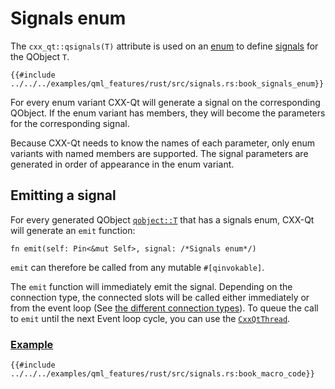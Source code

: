 <!--
SPDX-FileCopyrightText: 2022 Klarälvdalens Datakonsult AB, a KDAB Group company <info@kdab.com>
SPDX-FileContributor: Andrew Hayzen <andrew.hayzen@kdab.com>

SPDX-License-Identifier: MIT OR Apache-2.0
-->

# Signals enum

The `cxx_qt::qsignals(T)` attribute is used on an [enum](https://doc.rust-lang.org/book/ch06-01-defining-an-enum.html) to define [signals](https://doc.qt.io/qt-6/signalsandslots.html) for the QObject `T`.

```rust,ignore,noplayground
{{#include ../../../examples/qml_features/rust/src/signals.rs:book_signals_enum}}
```

For every enum variant CXX-Qt will generate a signal on the corresponding QObject.
If the enum variant has members, they will become the parameters for the corresponding signal.

Because CXX-Qt needs to know the names of each parameter, only enum variants with named members are supported.
The signal parameters are generated in order of appearance in the enum variant.

## Emitting a signal

For every generated QObject [`qobject::T`](./generated-qobject.md) that has a signals enum, CXX-Qt will generate an `emit` function:
``` rust,ignore,noplayground
fn emit(self: Pin<&mut Self>, signal: /*Signals enum*/)
```
`emit` can therefore be called from any mutable `#[qinvokable]`.

The `emit` function will immediately emit the signal.
Depending on the connection type, the connected slots will be called either immediately or from the event loop (See [the different connection types](https://doc.qt.io/qt-6/qt.html#ConnectionType-enum)).
To queue the call to `emit` until the next Event loop cycle, you can use the [`CxxQtThread`](./cxxqtthread.md).

### [Example](https://github.com/KDAB/cxx-qt/blob/main/examples/qml_features/rust/src/signals.rs)
```rust,ignore,noplayground
{{#include ../../../examples/qml_features/rust/src/signals.rs:book_macro_code}}
```

